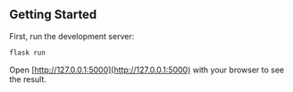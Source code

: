 ## Getting Started

First, run the development server:

```bash
flask run

```

Open [http://127.0.0.1:5000](http://127.0.0.1:5000) with your browser to see the result.
